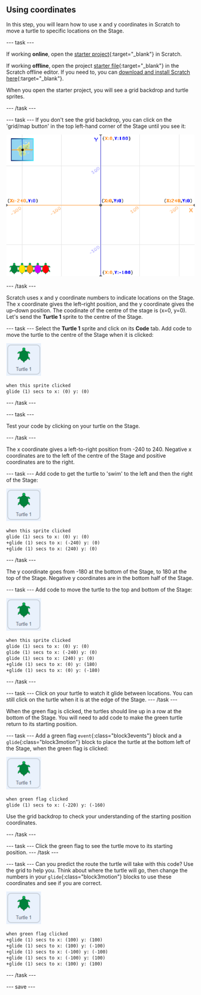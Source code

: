 ## Using coordinates

In this step, you will learn how to use x and y coordinates in Scratch to move a turtle to specific locations on the Stage. 

--- task ---

If working **online**, open the [starter project](http://rpf.io/p/en/projectName-on){:target="_blank"} in Scratch.
 
If working **offline**, open the project [starter file](http://rpf.io/p/en/projectName-get){:target="_blank"} in the Scratch offline editor. If you need to, you can [download and install Scratch here](https://scratch.mit.edu/download){:target="_blank"}.

When you open the starter project, you will see a grid backdrop and turtle sprites. 

--- /task ---

--- task ---
If you don't see the grid backdrop, you can click on the 'grid/map button' in the top left-hand corner of the Stage until you see it: 

![Stage showing map with button highlighted](images/grid-backdrop.png)

--- /task ---

Scratch uses x and y coordinate numbers to indicate locations on the Stage. The x coordinate gives the left–right position, and the y coordinate gives the up–down position. The coodinate of the centre of the stage is (x=0, y=0). Let's send the **Turtle 1** sprite to the centre of the Stage. 

--- task ---
Select the **Turtle 1** sprite and click on its **Code** tab. Add code to move the turtle to the centre of the Stage when it is clicked:

![image of the Turtle 1 sprite](images/turtle-1-sprite.png)

```blocks3
when this sprite clicked
glide (1) secs to x: (0) y: (0)
```

--- /task ---

--- task ---

Test your code by clicking on your turtle on the Stage. 

--- /task ---

The x coordinate gives a left-to-right position from -240 to 240. Negative x coordinates are to the left of the centre of the Stage and positive coordinates are to the right. 

--- task ---
Add code to get the turtle to 'swim' to the left and then the right of the Stage:

![image of Turtle 1 sprite](images/turtle-1-sprite.png)

```blocks3
when this sprite clicked
glide (1) secs to x: (0) y: (0)
+glide (1) secs to x: (-240) y: (0)
+glide (1) secs to x: (240) y: (0)
```

--- /task ---

The y coordinate goes from -180 at the bottom of the Stage, to 180 at the top of the Stage. Negative y coordinates are in the bottom half of the Stage. 

--- task ---
Add code to move the turtle to the top and bottom of the Stage:

![image of Turtle 1 sprite](images/turtle-1-sprite.png)

```blocks3
when this sprite clicked
glide (1) secs to x: (0) y: (0)
glide (1) secs to x: (-240) y: (0)
glide (1) secs to x: (240) y: (0)
+glide (1) secs to x: (0) y: (180)
+glide (1) secs to x: (0) y: (-180)
```

--- /task ---

--- task ---
Click on your turtle to watch it glide between locations. You can still click on the turtle when it is at the edge of the Stage.
--- /task ---

When the green flag is clicked, the turtles should line up in a row at the bottom of the Stage. You will need to add code to make the green turtle return to its starting position.

--- task ---
Add a green flag `event`{:class="block3events"} block and a `glide`{:class="block3motion"} block to place the turtle at the bottom left of the Stage, when the green flag is clicked:

![image of the Turtle 1 sprite](images/turtle-1-sprite.png)

```blocks3
when green flag clicked
glide (1) secs to x: (-220) y: (-160)
```

Use the grid backdrop to check your understanding of the starting position coordinates.

--- /task ---

--- task ---
Click the green flag to see the turtle move to its starting position.
--- /task ---

--- task ---
Can you predict the route the turtle will take with this code? Use the grid to help you. Think about where the turtle will go, then change the numbers in your `glide`{:class="block3motion"} blocks to use these coordinates and see if you are correct. 

![image of the Turtle 1 sprite](images/turtle-1-sprite.png)

```blocks3
when green flag clicked
+glide (1) secs to x: (100) y: (100)
+glide (1) secs to x: (100) y: (-100)
+glide (1) secs to x: (-100) y: (-100)
+glide (1) secs to x: (-100) y: (100)
+glide (1) secs to x: (100) y: (100)
```

--- /task ---

--- save ---

